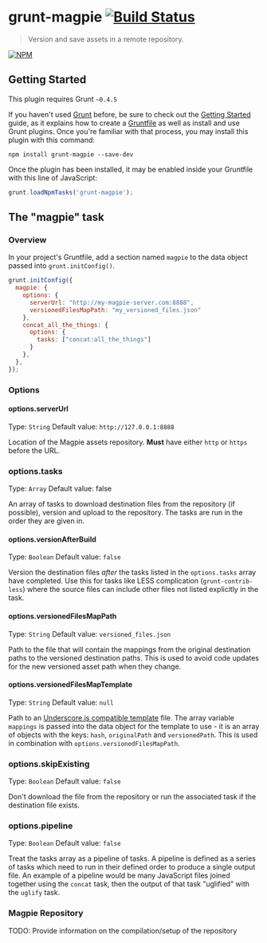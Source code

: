 # grunt-magpie [![Build Status](https://travis-ci.org/dynamo-media/grunt-magpie.svg?branch=master)](https://travis-ci.org/dynamo-media/grunt-magpie)

> Version and save assets in a remote repository.

[![NPM](https://nodei.co/npm/grunt-magpie.png)](https://nodei.co/npm/grunt-magpie/)

## Getting Started
This plugin requires Grunt `~0.4.5`

If you haven't used [Grunt](http://gruntjs.com/) before, be sure to check out the [Getting Started](http://gruntjs.com/getting-started) guide, as it explains how to create a [Gruntfile](http://gruntjs.com/sample-gruntfile) as well as install and use Grunt plugins. Once you're familiar with that process, you may install this plugin with this command:

```shell
npm install grunt-magpie --save-dev
```

Once the plugin has been installed, it may be enabled inside your Gruntfile with this line of JavaScript:

```js
grunt.loadNpmTasks('grunt-magpie');
```

## The "magpie" task

### Overview
In your project's Gruntfile, add a section named `magpie` to the data object passed into `grunt.initConfig()`.

```js
grunt.initConfig({
  magpie: {
    options: {
      serverUrl: "http://my-magpie-server.com:8888",
      versionedFilesMapPath: "my_versioned_files.json"
    },
    concat_all_the_things: {
      options: {
        tasks: ["concat:all_the_things"]
      }
    },
  },
});
```

### Options

#### options.serverUrl
Type: `String`
Default value: `http://127.0.0.1:8888`

Location of the Magpie assets repository. **Must** have either `http` or `https` before the URL.

### options.tasks
Type: `Array`
Default value: false

An array of tasks to download destination files from the repository (if possible), version and upload to the repository. The tasks are run in the order they are given in.

#### options.versionAfterBuild
Type: `Boolean`
Default value: `false`

Version the destination files _after_ the tasks listed in the `options.tasks` array have completed. Use this for tasks like LESS complication (`grunt-contrib-less`) where the source files can include other files not listed explicitly in the task.

#### options.versionedFilesMapPath
Type: `String`
Default value: `versioned_files.json`

Path to the file that will contain the mappings from the original destination paths to the versioned destination paths. This is used to avoid code updates for the new versioned asset path when they change.

#### options.versionedFilesMapTemplate
Type: `String`
Default value: `null`

Path to an [Underscore.js compatible template](http://underscorejs.org/#template) file. The array variable `mappings` is passed into the data object for the template to use - it is an array of objects with the keys: `hash`, `originalPath` and `versionedPath`. This is used in combination with `options.versionedFilesMapPath`.

### options.skipExisting
Type: `Boolean`
Default value: `false`

Don't download the file from the repository or run the associated task if the destination file exists.

### options.pipeline
Type: `Boolean`
Default value: `false`

Treat the tasks array as a pipeline of tasks. A pipeline is defined as a series of tasks which need to run in their defined order to produce a single output file. An example of a pipeline would be many JavaScript files joined together using the `concat` task, then the output of that task "uglified" with the `uglify` task.

### Magpie Repository
TODO: Provide information on the compilation/setup of the repository
